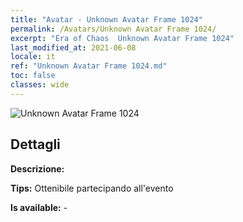 ```yaml
---
title: "Avatar - Unknown Avatar Frame 1024"
permalink: /Avatars/Unknown Avatar Frame 1024/
excerpt: "Era of Chaos  Unknown Avatar Frame 1024"
last_modified_at: 2021-06-08
locale: it
ref: "Unknown Avatar Frame 1024.md"
toc: false
classes: wide
---
```

 ![Unknown Avatar Frame 1024](/images/a/avatarFrame_24.png)

## Dettagli

 **Descrizione:**  

 **Tips:** Ottenibile partecipando all'evento 

 **Is available:**  - 

